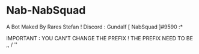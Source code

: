 # Nab-NabSquad
 A Bot Maked By Rares Stefan ! Discord : Gundalf [ NabSquad ]#9590 :*


   IMPORTANT : YOU CAN'T CHANGE THE PREFIX ! THE PREFIX NEED TO BE ,, / '' 
